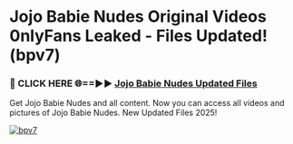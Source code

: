 # Jojo Babie Nudes Original Videos 0nlyFans Leaked - Files Updated! (bpv7)

<h3>🔴 CLICK HERE 🌐==►► <a href="https://tinyurl.com/52m3yx9h" rel="nofollow">Jojo Babie Nudes Updated Files</a></h3>

Get Jojo Babie Nudes and all content. Now you can access all videos and pictures of Jojo Babie Nudes. New Updated Files 2025!

[![bpv7](https://i.imgur.com/TnHtlc8.gif)](https://tinyurl.com/52m3yx9h)
